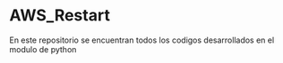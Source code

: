 # AWS_Restart
En este repositorio se encuentran todos los codigos desarrollados en el modulo de python
